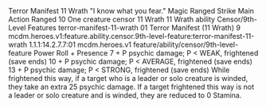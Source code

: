 <ability>
  <name>Terror Manifest</name>
  <cost>11 Wrath</cost>
  <flavor>&quot;I know what you fear.&quot;</flavor>
  <keywords>
    <keyword>Magic</keyword>
    <keyword>Ranged</keyword>
    <keyword>Strike</keyword>
  </keywords>
  <type>Main Action</type>
  <distance>Ranged 10</distance>
  <target>One creature</target>
  <metadata>
    <class>censor</class>
    <cost>11 Wrath</cost>
    <cost_amount>11</cost_amount>
    <cost_resource>Wrath</cost_resource>
    <feature_type>ability</feature_type>
    <file_dpath>Censor/9th-Level Features</file_dpath>
    <item_id>terror-manifest-11-wrath</item_id>
    <item_index>01</item_index>
    <item_name>Terror Manifest (11 Wrath)</item_name>
    <level>9</level>
    <scc>mcdm.heroes.v1:feature.ability.censor.9th-level-feature:terror-manifest-11-wrath</scc>
    <scdc>1.1.1:14.2.7.7:01</scdc>
    <source>mcdm.heroes.v1</source>
    <type>feature/ability/censor/9th-level-feature</type>
  </metadata>
  <effects>
    <effect type="roll">
      <roll>Power Roll + Presence</roll>
      <t1>7 + P psychic damage; P &lt; WEAK, frightened (save ends)</t1>
      <t2>10 + P psychic damage; P &lt; AVERAGE, frightened (save ends)</t2>
      <t3>13 + P psychic damage; P &lt; STRONG, frightened (save ends)</t3>
    </effect>
    <effect type="mundane">While frightened this way, if a target who is a leader or solo creature is winded, they take an extra 25 psychic damage. If a target frightened this way is not a leader or solo creature and is winded, they are reduced to 0 Stamina.</effect>
  </effects>
</ability>
